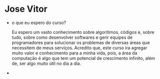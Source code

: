# Jose Vitor

- o que eu espero do curso?
    
    Eu espero um vasto conhecimento sobre algoritimos, códigos e, sobre tudo, sobre como desenvolver softwares e gerir equipes de programadores para solucionar os problemas de diversas áreas que necessitem de meus serviços. Acredito que, este curso ira agregar muito valor e conhecimento para a minha vida, pois, a área da computação é algo que tem um potencial de crescimento infinito, além de, ser algo muito útil no dia a dia.

- 